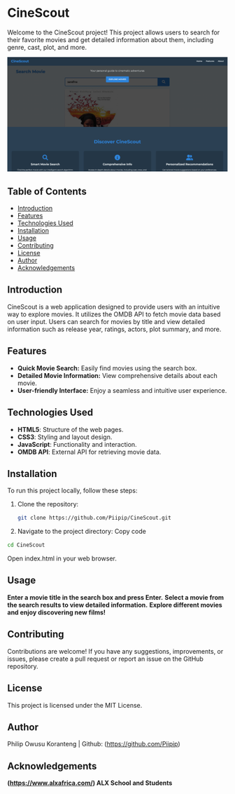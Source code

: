 # CineScout

Welcome to the CineScout project! This project allows users to search for their favorite movies and get detailed information about them, including genre, cast, plot, and more.

![Project Demo](Landing_page.png)

## Table of Contents

- [Introduction](#introduction)
- [Features](#features)
- [Technologies Used](#technologies-used)
- [Installation](#installation)
- [Usage](#usage)
- [Contributing](#contributing)
- [License](#license)
- [Author](#author)
- [Acknowledgements](#acknowledgements)

## Introduction

CineScout is a web application designed to provide users with an intuitive way to explore movies. It utilizes the OMDB API to fetch movie data based on user input. Users can search for movies by title and view detailed information such as release year, ratings, actors, plot summary, and more.

## Features

- **Quick Movie Search:** Easily find movies using the search box.
- **Detailed Movie Information:** View comprehensive details about each movie.
- **User-friendly Interface:** Enjoy a seamless and intuitive user experience.

## Technologies Used

- **HTML5**: Structure of the web pages.
- **CSS3**: Styling and layout design.
- **JavaScript**: Functionality and interaction.
- **OMDB API**: External API for retrieving movie data.

## Installation

To run this project locally, follow these steps:

1. Clone the repository:
   ```bash
   git clone https://github.com/Piipip/CineScout.git

2. Navigate to the project directory:
Copy code
```bash
cd CineScout
```
Open index.html in your web browser.

## Usage
**Enter a movie title in the search box and press Enter.**
**Select a movie from the search results to view detailed information.**
**Explore different movies and enjoy discovering new films!**

## Contributing
Contributions are welcome! If you have any suggestions, improvements, or issues, please create a pull request or report an issue on the GitHub repository.

## License
This project is licensed under the MIT License.

## Author
Philip Owusu Koranteng  |  Github: (https://github.com/Piipip)

## Acknowledgements
**(https://www.alxafrica.com/) ALX School and Students**

